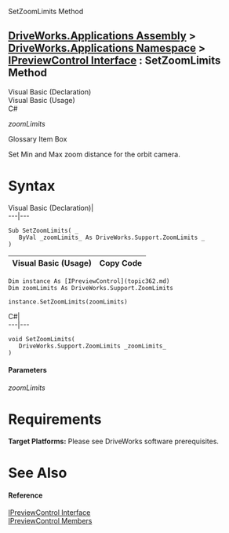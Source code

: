 SetZoomLimits Method   
  
[DriveWorks.Applications Assembly](topic13.md) > [DriveWorks.Applications Namespace](topic16.md) > [IPreviewControl Interface](topic362.md) : SetZoomLimits Method  
---  
  
Visual Basic (Declaration)    
Visual Basic (Usage)    
C# 

_zoomLimits_
    

Glossary Item Box

Set Min and Max zoom distance for the orbit camera. 

# Syntax

Visual Basic (Declaration)|   
---|---  
      
    
    Sub SetZoomLimits( _
       ByVal _zoomLimits_ As DriveWorks.Support.ZoomLimits _
    )   
  
Visual Basic (Usage)| Copy Code  
---|---  
      
    
    Dim instance As [IPreviewControl](topic362.md)
    Dim zoomLimits As DriveWorks.Support.ZoomLimits
     
    instance.SetZoomLimits(zoomLimits)  
  
C#|   
---|---  
      
    
    void SetZoomLimits( 
       DriveWorks.Support.ZoomLimits _zoomLimits_
    )  
  
#### Parameters

 _zoomLimits_
    

# Requirements

**Target Platforms:** Please see DriveWorks software prerequisites.

# See Also

#### Reference

[IPreviewControl Interface](topic362.md)   
[IPreviewControl Members](topic363.md)


